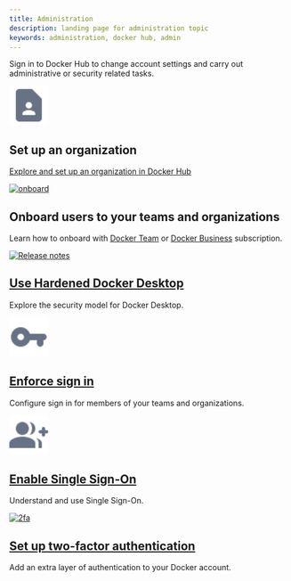 ```yaml
---
title: Administration
description: landing page for administration topic
keywords: administration, docker hub, admin
---
```


Sign in to Docker Hub to change account settings and carry out administrative or security related tasks. 

<div class="component-container">
    <!--start row-->
    <div class="row">
      <div class="col-xs-12 col-sm-12 col-md-12 col-lg-4 block">
        <div class="component">
             <div class="component-icon">
                 <a href="/docker-hub/orgs/"><img src="/assets/images/contact.svg" alt="Set-up-an-org" width="70" height="70"></a>
                 </div>
                 <h2 id="set-up-an-org">Set up an organization</h2>
                <p> <a href="/docker-hub/orgs/">Explore and set up an organization in Docker Hub</a></p>
        </div>
      </div>
      <div class="col-xs-12 col-sm-12 col-md-12 col-lg-4 block">
        <div class="component">
            <div class="component-icon">
                 <a href="/docker-hub/orgs/"><img src="/assets/images/explore.svg" alt="onboard" width="70" height="70"></a>
            </div>
                <h2 id="onboard-users">Onboard users to your teams and organizations</h2>
                <p>Learn how to onboard with <a href="/docker-hub/onboard-team/">Docker Team</a> or <a href="/docker-hub/onboard-business/">Docker Business</a> subscription.</p>
         </div>
     </div>
     <div class="col-xs-12 col-sm-12 col-md-12 col-lg-4 block">
        <div class="component">
            <div class="component-icon">
                <a href="/desktop/hardened-desktop/"><img src="/assets/images/lock.svg" alt="Release notes" width="70" height="70"></a>
            </div>
                <h2 id="hardened-desktop"><a href="/desktop/hardened-desktop/">Use Hardened Docker Desktop</a></h2>
                <p>Explore the security model for Docker Desktop.</p>
        </div>
    </div>
    </div>
    <!--start row-->
    <div class="row">
     <div class="col-xs-12 col-sm-12 col-md-12 col-lg-4 block">
        <div class="component">
            <div class="component-icon">
                 <a href="/docker-hub/configure-sign-in/"><img src="/assets/images/sign-on.svg" alt="sign-in" width="70" height="70"></a>
            </div>
                <h2 id="sign-in"><a href="/docker-hub/configure-sign-in/">Enforce sign in</a></h2>
                <p>Configure sign in for members of your teams and organizations.</p>
        </div>
     </div>
     <div class="col-xs-12 col-sm-12 col-md-12 col-lg-4 block">
        <div class="component">
          <div class="component-icon">
                 <a href="/single-sign-on/"><img src="/assets/images/sso.svg" alt="SSO" width="70" height="70"></a>
          </div>
                <h2 id="SSO"><a href="/single-sign-on/">Enable Single Sign-On</a></h2>
                <p>Understand and use Single Sign-On.</p>
        </div>
      </div>
      <div class="col-xs-12 col-sm-12 col-md-12 col-lg-4 block">
        <div class="component">
            <div class="component-icon">
                <a href="/docker-hub/2fa/"><img src="/assets/images/secure.svg" alt="2fa" width="70" height="70"></a>
            </div>
                <h2 id="2fa"><a href="/docker-hub/2fa/">Set up two-factor authentication</a></h2>
                <p>Add an extra layer of authentication to your Docker account.</p>
        </div>
     </div>
    </div>
</div>
